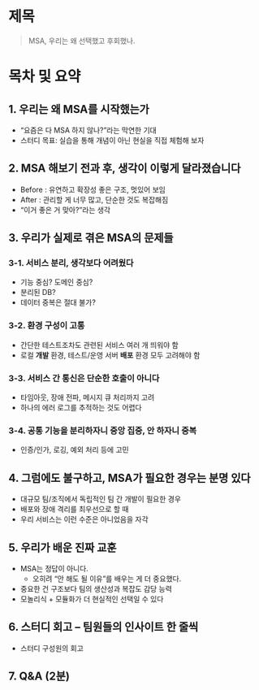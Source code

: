 # 제목

> MSA, 우리는 왜 선택했고 후회했나.

# 목차 및 요약

## 1. 우리는 왜 MSA를 시작했는가

* “요즘은 다 MSA 하지 않나?”라는 막연한 기대
* 스터디 목표: 실습을 통해 개념이 아닌 현실을 직접 체험해 보자

## 2. MSA 해보기 전과 후, 생각이 이렇게 달라졌습니다

* Before : 유연하고 확장성 좋은 구조, 멋있어 보임
* After : 관리할 게 너무 많고, 단순한 것도 복잡해짐
* “이거 좋은 거 맞아?”라는 생각

## 3. 우리가 실제로 겪은 MSA의 문제들

### 3-1. 서비스 분리, 생각보다 어려웠다

* 기능 중심? 도메인 중심?
* 분리된 DB?
* 데이터 중복은 절대 불가?

### 3-2. 환경 구성이 고통

* 간단한 테스트조차도 관련된 서비스 여러 개 띄워야 함
* 로컬 **개발** 환경, 테스트/운영 서버 **배포** 환경 모두 고려해야 함

### 3-3. 서비스 간 통신은 단순한 호출이 아니다

* 타임아웃, 장애 전파, 메시지 큐 처리까지 고려
* 하나의 에러 로그를 추적하는 것도 어렵다

### 3-4. 공통 기능을 분리하자니 중앙 집중, 안 하자니 중복

* 인증/인가, 로깅, 예외 처리 등에 고민

## 4. 그럼에도 불구하고, MSA가 필요한 경우는 분명 있다

* 대규모 팀/조직에서 독립적인 팀 간 개발이 필요한 경우
* 배포와 장애 격리를 최우선으로 할 때
* 우리 서비스는 이런 수준은 아니었음을 자각

## 5. 우리가 배운 진짜 교훈

* MSA는 정답이 아니다.
  * 오히려 “안 해도 될 이유”를 배우는 게 더 중요했다.
* 중요한 건 구조보다 팀의 생산성과 복잡도 감당 능력
* 모놀리식 + 모듈화가 더 현실적인 선택일 수 있다

## 6. 스터디 회고 – 팀원들의 인사이트 한 줄씩

* 스터디 구성원의 회고

## 7. Q\&A (2분)
